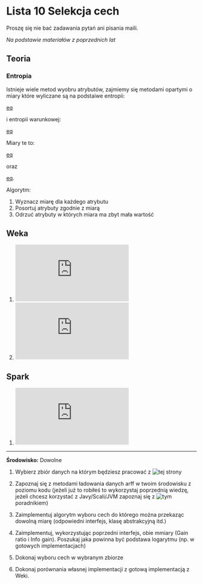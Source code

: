 Lista 10 Selekcja cech
==========

Proszę się nie bać zadawania pytań ani pisania maili. 

*Na podstawie materiałów z poprzednich lat*

Teoria
--------

### Entropia

Istnieje wiele metod wyobru atrybutów, zajmiemy się metodami opartymi o miary które wyliczane są na podstaiwe entropii:

[eq](https://latex.codecogs.com/gif.latex?H%28X%29%3D-%5Csum_%7Bx%20%5Cin%20X%7Dp%28x%29log%28p%28x%29%29)

i entropii warunkowej:

[eq](https://latex.codecogs.com/gif.latex?H%28X%7CY%29%3D-%5Csum_%7By%20%5Cin%20Y%7Dp%28y%29H%28H%7Cy%29)


Miary  te to:

[eq](https://latex.codecogs.com/gif.latex?GainRatio%28Class%2CAttribute%29%3D%5Cfrac%7BH%28Class%29-H%28Class%7CAttribute%29%7D%7BH%28Attribute%29%7D)

oraz


[eq](https://latex.codecogs.com/gif.latex?InfoGain%28Class%2CAttribute%29%3DH%28Class%29-H%28Class%7CAttribute%29).

Algorytm:

1. Wyznacz miarę dla każdego atrybutu
2. Posortuj atrybuty zgodnie z miarą
3. Odrzuć atrybuty w których miara ma zbyt mała wartość


Weka
--------

1. ![GainRatioAttributeEval](http://weka.sourceforge.net/doc.dev/weka/attributeSelection/GainRatioAttributeEval.html)
2. ![InfiGainAttributeEval](http://weka.sourceforge.net/doc.dev/weka/attributeSelection/InfoGainAttributeEval.html)


Spark
-------

1. ![Chi-squared selector](http://spark.apache.org/docs/latest/mllib-feature-extraction.html#chisqselector)

----------

**Środowisko:** Dowolne

1. Wybierz zbiór danych na którym będziesz pracować z ![tej strony](http://repository.seasr.org/Datasets/UCI/arff/)

2. Zapoznaj się z metodami ładowania danych arff w twoim środowisku z poziomu kodu (jeżeli już to robiłeś to wykorzystaj poprzednią wiedzę, jeżeli chcesz korzystać z Javy/Scali/JVM zapoznaj się z ![tym](https://weka.wikispaces.com/Use+WEKA+in+your+Java+code) poradnikiem)

3. 	Zaimplementuj algorytm wyboru cech do którego można przekaząc dowolną miarę (odpowiedni interfejs, klasę abstrakcyjną itd.)

4. Zaimplementuj, wykorzystując poprzedni interfejs, obie mmiary (Gain ratio i Info gain). Poszukaj jaka powinna być podstawa logarytmu (np. w gotowych implementacjach)

5. Dokonaj wyboru cech w wybranym zbiorze

6. Dokonaj porównania własnej implementacji z gotową implementacją z Weki.

